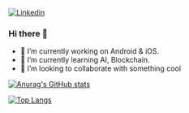 [![Linkedin](https://content.linkedin.com/content/dam/me/business/en-us/amp/brand-site/v2/bg/Chinese-LI-Logo.svg.original.svg)](https://www.linkedin.com/in/lucaskempe/)

### Hi there 👋

- 🔭 I’m currently working on Android & iOS.
- 🌱 I’m currently learning AI, Blockchain.
- 👯 I’m looking to collaborate with something cool


[![Anurag's GitHub stats](https://github-readme-stats.vercel.app/api?username=LuuOW&count_private=true&show_icons=true&theme=tokyonight)](https://github.com/LuuOW/github-readme-stats)

[![Top Langs](https://github-readme-stats.vercel.app/api/top-langs/?username=LuuOW&layout=compact&count_private=true&show_icons=true&theme=tokyonight)](https://github.com/LuuOW/github-readme-stats)
